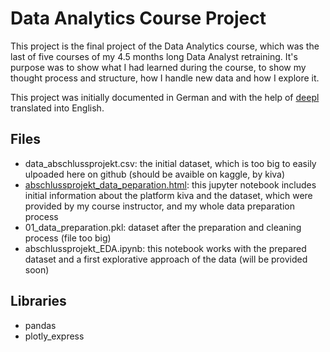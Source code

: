 # Data Analytics Course Project

This project is the final project of the Data Analytics course, which was the last of five courses of my 4.5 months long Data Analyst retraining. It's purpose was to show what I had learned during the course, to show my thought process and structure, how I handle new data and how I explore it.

This project was initially documented in German and with the help of [deepl](https://www.deepl.com/translator) translated into English.

## Files
- data_abschlussprojekt.csv: the initial dataset, which is too big to easily ulpoaded here on github (should be avaible on kaggle, by kiva)
- [abschlussprojekt_data_peparation.html](https://htmlpreview.github.io/?https://raw.githubusercontent.com/annapuu/data_analytics_course_project/main/abschlussprojekt_data_peparation.html): this jupyter notebook includes initial information about the platform kiva and the dataset, which were provided by my course instructor, and my whole data preparation process
- 01_data_preparation.pkl: dataset after the preparation and cleaning process (file too big)
- abschlussprojekt_EDA.ipynb: this notebook works with the prepared dataset and a first explorative approach of the data (will be provided soon)

## Libraries

- pandas
- plotly_express
